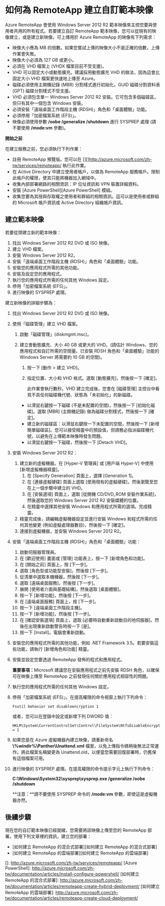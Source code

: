 <properties title="How to create a custom template image for RemoteApp" pageTitle="How to create a custom template nimage for RemoteApp" description="Learn how to create a custom template image for RemoteApp. You can use this template with either a hybrid or cloud deployment." metaKeywords="" services="" solutions="" documentationCenter="" authors="elizapo" manager="kathyw" />

<tags ms.service="remoteapp" ms.workload="tbd" ms.tgt_pltfrm="na" ms.devlang="na" ms.topic="article" ms.date="09/12/2014" ms.author="elizapo" ms.manager="kathyw"></tags>

# 如何為 RemoteApp 建立自訂範本映像

Azure RemoteApp 會使用 Windows Server 2012 R2 範本映像來主控您要與使用者共用的所有程式。若要建立自訂 RemoteApp 範本映像，您可以從現有的映像建立，或是建立新映像。可上傳用於 Azure RemoteApp 的映像有下列需求：

-   映像大小應為 MB 的倍數。如果您嘗試上傳的映像大小不是正確的倍數，上傳作業會失敗。
-   映像大小必須為 127 GB 或更小。
-   必須在 VHD 檔案上 (VHDX 檔案目前不受支援)。
-   VHD 可以固定大小或動態擴充。建議採用動態擴充 VHD 的做法，因為這會比固定大小 VHD 檔案更快速地上傳至 Azure。
-   磁碟必須使用主開機記錄 (MBR) 分割樣式進行初始化。GUID 磁碟分割資料表 (GPT) 磁碟分割樣式不受支援。
-   VHD 必須包含單一 Windows Server 2012 R2 安裝。它可包含多個磁碟區，但只有其中一個包含 Windows 安裝。
-   必須安裝「遠端桌面工作階段主機 (RDSH)」角色和「桌面體驗」功能。
-   必須停用「加密檔案系統 (EFS)」。
-   映像必須使用參數 **/oobe /generalize /shutdown** 進行 SYSPREP 處理 (請不要使用 **/mode:vm** 參數)。

**開始之前**

在建立服務之前，您必須執行下列作業：

-   註冊 RemoteApp 預覽版。您可以在 [][]<http://azure.microsoft.com/zh-tw/services/remoteapp/></a> 執行此作業。
-   在 Active Directory 中建立使用者帳戶，以做為 RemoteApp 服務帳戶。限制此帳戶的權限，使其只能將機器加入網域中。
-   收集內部部署網路的相關資訊：IP 位址資訊和 VPN 裝置詳細資料。
-   安裝 [Azure PowerShell][Azure PowerShell] 模組。
-   收集您要為其授與存取權之使用者和群組的相關資訊。這可以是使用者或群組的 Microsoft 帳戶資訊或 Active Directory 組織帳戶資訊。

## **建立範本映像**

若要從頭建立新的範本映像：

1.  找出 Windows Server 2012 R2 DVD 或 ISO 映像。
2.  建立 VHD 檔案。
3.  安裝 Windows Server 2012 R2。
4.  安裝「遠端桌面工作階段主機 (RDSH)」角色和「桌面體驗」功能。
5.  安裝您的應用程式所需的其他功能。
6.  安裝及設定您的應用程式。
7.  執行您的應用程式所需的任何其他 Windows 設定。
8.  停用「加密檔案系統 (EFS)」。
9.  進行映像的 SYSPREP 處理。

建立新映像的詳細步驟為：

1.  找出 Windows Server 2012 R2 DVD 或 ISO 映像。
2.  使用「磁碟管理」建立 VHD 檔案。

    1.  啟動「磁碟管理」(diskmgmt.msc)。
    2.  建立會動態擴充、大小 40 GB 或更大的 VHD。(請估計 Windows、您的應用程式和自訂所需的空間量。已安裝 RDSH 角色和「桌面體驗」功能的 Windows Server 將需要約 10 GB 的空間)。

        1.  按一下 [動作 \> 建立 VHD]。
        2.  指定位置、大小和 VHD 格式。選取 [動態擴充]，然後按一下 [確定]。

            此作業會執行數秒。VHD 建立完成後，您會在 [磁碟管理] 主控台中看見不具任何磁碟機代號、狀態為「未初始化」的新磁碟。

        -   以滑鼠右鍵按一下磁碟 (不是未配置的空間)，然後按一下 [初始化磁碟]。選取 [MBR] (主開機記錄) 做為磁碟分割樣式，然後按一下 [確定]。
        -   建立新的磁碟區：以滑鼠右鍵按一下未配置的空間，然後按一下 [新增簡單磁碟區]。您可以接受精靈中的預設值，但請務必指派磁碟機代號，以避免在上傳範本映像時發生問題。
        -   以滑鼠右鍵按一下磁碟，然後按一下 [Detach VHD]。

3.  安裝 Windows Server 2012 R2：

    1.  建立新的虛擬機器。在 [Hyper-V 管理員] 或 [用戶端 Hyper-V] 中使用 [新增虛擬機器精靈]。
        1.  在 [Specify Generation] 頁面上，選擇 [Generation 1]。
        2.  在 [連接虛擬硬碟] 頁面上選取 [使用現有的虛擬硬碟]，然後瀏覽至您在上一個步驟中建立的 VHD。
        3.  在 [安裝選項] 頁面上，選取 [從開機 CD/DVD\_ROM 安裝作業系統]，然後選取您的 Windows Server 2012 R2 安裝媒體的位置。
        4.  在精靈中選擇其他安裝 Windows 和應用程式所需的選項。完成精靈。
    2.  精靈完成後，請編輯虛擬機器設定並進行安裝 Windows 和程式所需的任何其他變更 (例如虛擬處理器數目)，然後按一下 [確定]。
    3.  連接到虛擬機器，並安裝 Windows Server 2012 R2。
4.  安裝「遠端桌面工作階段主機 (RDSH)」角色和「桌面體驗」功能：
    1.  啟動伺服器管理員。
    2.  在 [歡迎使用] 畫面或 [管理] 功能表上，按一下 [新增角色和功能]。
    3.  在 [開始之前] 頁面上，按 [下一步]。
    4.  選取 [角色型或功能型安裝]，然後按 [下一步]。
    5.  從清單中選取本機機器，然後按 [下一步]。
    6.  選取 [遠端桌面服務]，然後按 [下一步]。
    7.  展開 [使用者介面與基礎結構]，然後選取 [桌面體驗]。
    8.  按一下 [新增功能]，然後按 [下一步]。
    9.  在 [遠端桌面服務] 頁面上，按 [下一步]。
    10. 按一下 [遠端桌面工作階段主機]。
    11. 按一下 [新增功能]，然後按 [下一步]。
    12. 在 [確認安裝選項] 頁面上，選取 [必要時自動重新啟動目的地伺服器]，然後在出現重新啟動警告時按一下 [是]。
    13. 按一下 [Install]。電腦會重新啟動。
5.  安裝您的應用程式所需的其他功能，例如 .NET Framework 3.5。若要安裝這些功能，請執行 [新增角色和功能] 精靈。
6.  安裝並設定您要透過 RemoteApp 發佈的程式和應用程式。

    <strong>重要事項：</strong>Microsoft 建議您在安裝應用程式之前先安裝 RDSH 角色，以確保可在映像上傳至 RemoteApp 之前發現任何關於應用程式相容性的問題。

7.  執行您的應用程式所需的任何其他 Windows 設定。
8.  停用「加密檔案系統 (EFS)」。在提高權限的命令視窗上執行下列命令：

        Fsutil behavior set disableencryption 1

    或者，您可以在登錄中設定或新增下列 DWORD 值：

        HKLM\System\CurrentControlSet\Control\FileSystem\NtfsDisableEncryption = 1

9.  如果您是在 Azure 虛擬機器內建立映像，請重新命名 **\\%windir%\\Panther\\Unattend.xml** 檔案，以免上傳指令碼稍後無法正常運作。將此檔案名稱變更為 Unattend.old，以便當您需要回復部署時，仍舊保有這個檔案可用。
10. 進行映像的 SYSPREP 處理。在提高權限的命令提示字元上執行下列命令：

    **C:\\Windows\\System32\\sysprep\\sysprep.exe /generalize /oobe /shutdown**

    **注意：**請不要使用 SYSPREP 命令的 **/mode:vm** 參數，即使這是虛擬機器亦然。

## 後續步驟

現在您的自訂範本映像已經就緒，您需要將該映像上傳至您的 RemoteApp 部署。使用下列文章裡的資訊，建立您的部署：

-   [如何建立 RemoteApp 的混合式部署][如何建立 RemoteApp 的混合式部署]
-   [如何建立 RemoteApp 的雲端部署][如何建立 RemoteApp 的雲端部署]

  []: http://azure.microsoft.com/zh-tw/services/remoteapp/
  [Azure PowerShell]: http://azure.microsoft.com/zh-tw/documentation/articles/install-configure-powershell/
  [如何建立 RemoteApp 的混合式部署]: http://azure.microsoft.com/zh-tw/documentation/articles/remoteapp-create-hybrid-deployment/
  [如何建立 RemoteApp 的雲端部署]: http://azure.microsoft.com/zh-tw/documentation/articles/remoteapp-create-cloud-deployment/
